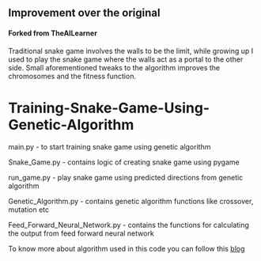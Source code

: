 ## Improvement over the original
#### Forked from TheAILearner

Traditional snake game involves the walls to be the limit, while growing up I used to play the snake game where the walls act as a portal to the other side.
Small aforementioned tweaks to the algorithm improves the chromosomes and the fitness function.

# Training-Snake-Game-Using-Genetic-Algorithm

main.py -  to start training snake game using genetic algorithm

Snake_Game.py  -  contains logic of creating snake game using pygame

run_game.py  -  play snake game using predicted directions from genetic algorithm

Genetic_Algorithm.py  -  contains genetic algorithm functions like crossover, mutation etc

Feed_Forward_Neural_Network.py  -  contains the functions for calculating the output from feed forward neural network

To know more about algorithm used in this code you can follow this [blog](https://theailearner.com/2018/11/09/snake-game-with-genetic-algorithm/)
